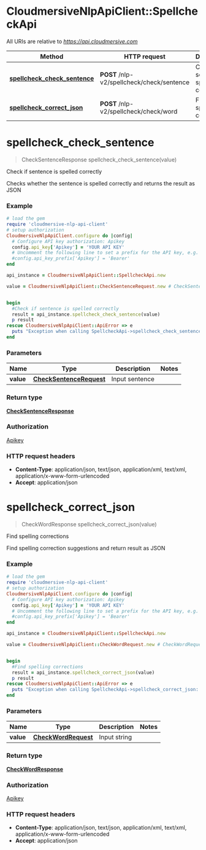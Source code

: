 # CloudmersiveNlpApiClient::SpellcheckApi

All URIs are relative to *https://api.cloudmersive.com*

Method | HTTP request | Description
------------- | ------------- | -------------
[**spellcheck_check_sentence**](SpellcheckApi.md#spellcheck_check_sentence) | **POST** /nlp-v2/spellcheck/check/sentence | Check if sentence is spelled correctly
[**spellcheck_correct_json**](SpellcheckApi.md#spellcheck_correct_json) | **POST** /nlp-v2/spellcheck/check/word | Find spelling corrections


# **spellcheck_check_sentence**
> CheckSentenceResponse spellcheck_check_sentence(value)

Check if sentence is spelled correctly

Checks whether the sentence is spelled correctly and returns the result as JSON

### Example
```ruby
# load the gem
require 'cloudmersive-nlp-api-client'
# setup authorization
CloudmersiveNlpApiClient.configure do |config|
  # Configure API key authorization: Apikey
  config.api_key['Apikey'] = 'YOUR API KEY'
  # Uncomment the following line to set a prefix for the API key, e.g. 'Bearer' (defaults to nil)
  #config.api_key_prefix['Apikey'] = 'Bearer'
end

api_instance = CloudmersiveNlpApiClient::SpellcheckApi.new

value = CloudmersiveNlpApiClient::CheckSentenceRequest.new # CheckSentenceRequest | Input sentence


begin
  #Check if sentence is spelled correctly
  result = api_instance.spellcheck_check_sentence(value)
  p result
rescue CloudmersiveNlpApiClient::ApiError => e
  puts "Exception when calling SpellcheckApi->spellcheck_check_sentence: #{e}"
end
```

### Parameters

Name | Type | Description  | Notes
------------- | ------------- | ------------- | -------------
 **value** | [**CheckSentenceRequest**](CheckSentenceRequest.md)| Input sentence | 

### Return type

[**CheckSentenceResponse**](CheckSentenceResponse.md)

### Authorization

[Apikey](../README.md#Apikey)

### HTTP request headers

 - **Content-Type**: application/json, text/json, application/xml, text/xml, application/x-www-form-urlencoded
 - **Accept**: application/json



# **spellcheck_correct_json**
> CheckWordResponse spellcheck_correct_json(value)

Find spelling corrections

Find spelling correction suggestions and return result as JSON

### Example
```ruby
# load the gem
require 'cloudmersive-nlp-api-client'
# setup authorization
CloudmersiveNlpApiClient.configure do |config|
  # Configure API key authorization: Apikey
  config.api_key['Apikey'] = 'YOUR API KEY'
  # Uncomment the following line to set a prefix for the API key, e.g. 'Bearer' (defaults to nil)
  #config.api_key_prefix['Apikey'] = 'Bearer'
end

api_instance = CloudmersiveNlpApiClient::SpellcheckApi.new

value = CloudmersiveNlpApiClient::CheckWordRequest.new # CheckWordRequest | Input string


begin
  #Find spelling corrections
  result = api_instance.spellcheck_correct_json(value)
  p result
rescue CloudmersiveNlpApiClient::ApiError => e
  puts "Exception when calling SpellcheckApi->spellcheck_correct_json: #{e}"
end
```

### Parameters

Name | Type | Description  | Notes
------------- | ------------- | ------------- | -------------
 **value** | [**CheckWordRequest**](CheckWordRequest.md)| Input string | 

### Return type

[**CheckWordResponse**](CheckWordResponse.md)

### Authorization

[Apikey](../README.md#Apikey)

### HTTP request headers

 - **Content-Type**: application/json, text/json, application/xml, text/xml, application/x-www-form-urlencoded
 - **Accept**: application/json



